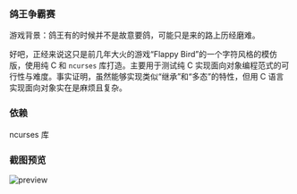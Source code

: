 ### 鸽王争霸赛
游戏背景：鸽王有的时候并不是故意要鸽，可能只是来的路上历经磨难。

好吧，正经来说这只是前几年大火的游戏“Flappy Bird”的一个字符风格的模仿版，使用纯 C 和 `ncurses` 库打造。主要用于测试纯 C 实现面向对象编程范式的可行性与难度。事实证明，虽然能够实现类似“继承”和“多态”的特性，但用 C 语言实现面向对象实在是麻烦且复杂。

### 依赖
ncurses 库

### 截图预览
![preview](res/preview.gif "preview")
